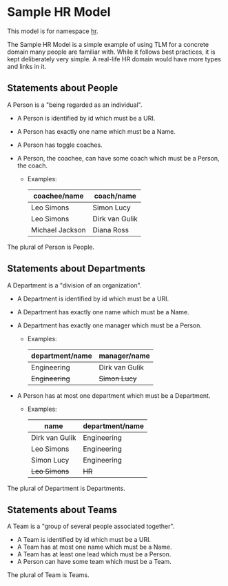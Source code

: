 # Sample HR Model

This model is for namespace [hr](https://type.link.model.tools/ns/tlm-sample-hr/).

The Sample HR Model is a simple example of using TLM for a concrete domain many people are familiar with. While it
follows best practices, it is kept deliberately very simple. A real-life HR domain would have more types and links in
it.

## Statements about People

A Person is a "being regarded as an individual".

- A Person is identified by id which must be a URI.
- A Person has exactly one name which must be a Name.
- A Person has toggle coaches.
- A Person, the coachee, can have some coach which must be a Person, the coach.

  - Examples:

    | coachee/name    | coach/name     |
    | --------------- | -------------- |
    | Leo Simons      | Simon Lucy     |
    | Leo Simons      | Dirk van Gulik |
    | Michael Jackson | Diana Ross     |

The plural of Person is People.

## Statements about Departments

A Department is a "division of an organization".

- A Department is identified by id which must be a URI.
- A Department has exactly one name which must be a Name.
- A Department has exactly one manager which must be a Person.

  - Examples:

    | department/name | manager/name   |
    | --------------- | -------------- |
    | Engineering     | Dirk van Gulik |
    | ~~Engineering~~ | ~~Simon Lucy~~ |

- A Person has at most one department which must be a Department.

  - Examples:

    | name           | department/name |
    | -------------- | --------------- |
    | Dirk van Gulik | Engineering     |
    | Leo Simons     | Engineering     |
    | Simon Lucy     | Engineering     |
    | ~~Leo Simons~~ | ~~HR~~          |

The plural of Department is Departments.

## Statements about Teams

A Team is a "group of several people associated together".

- A Team is identified by id which must be a URI.
- A Team has at most one name which must be a Name.
- A Team has at least one lead which must be a Person.
- A Person can have some team which must be a Team.

The plural of Team is Teams.
